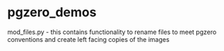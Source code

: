 # pgzero_demos

mod_files.py - this contains functionality to rename files to meet pgzero conventions and create left facing copies of the images 